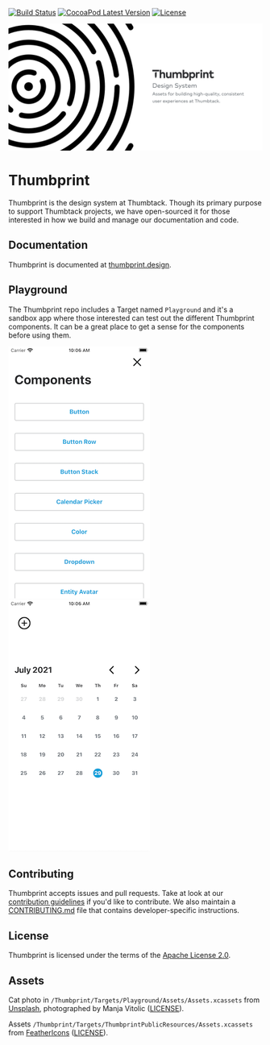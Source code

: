 [![Build Status](https://github.com/thumbtack/thumbprint-ios/actions/workflows/ci.yml/badge.svg?branch=main)](https://github.com/thumbtack/thumbprint-ios/actions/workflows/ci.yml)
[![CocoaPod Latest Version](https://shields.io/cocoapods/v/Thumbprint?color=informational)](https://github.com/thumbtack/thumbprint-ios/releases)
[![License](https://img.shields.io/github/license/thumbtack/thumbprint-ios?color=important)](https://github.com/thumbtack/thumbprint-ios/blob/main/LICENSE)

![Thumbprint iOS header](./.github/thumbprint-header.png)

# Thumbprint

Thumbprint is the design system at Thumbtack. Though its primary purpose to support Thumbtack projects, we have open-sourced it for those interested in how we build and manage our documentation and code.

## Documentation

Thumbprint is documented at [thumbprint.design](https://thumbprint.design/).

## Playground

The Thumbprint repo includes a Target named `Playground` and it's a sandbox app where those interested can test out the different Thumbprint components. It can be a great place to get a sense for the components before using them.

![Components Screenshot](/Screenshots/Components.png "Components Screenshot") ![Calendar Picker Screenshot](/Screenshots/CalendarPicker.png "Calendar Picker Screenshot")

## Contributing

Thumbprint accepts issues and pull requests. Take at look at our [contribution guidelines](https://thumbprint.design/overview/contributing/) if you'd like to contribute. We also maintain a [CONTRIBUTING.md](CONTRIBUTING.md) file that contains developer-specific instructions.

## License

Thumbprint is licensed under the terms of the [Apache License 2.0](LICENSE).

## Assets

Cat photo in `/Thumbprint/Targets/Playground/Assets/Assets.xcassets` from [Unsplash](https://unsplash.com), photographed by Manja Vitolic ([LICENSE](https://unsplash.com/license)).

Assets `/Thumbprint/Targets/ThumbprintPublicResources/Assets.xcassets` from [FeatherIcons](https://feathericons.com/) ([LICENSE](https://github.com/feathericons/feather/blob/master/LICENSE)).
